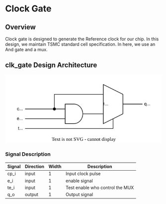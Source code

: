 # Clock Gate
## Overview
Clock gate is designed to generate the Reference clock for our chip. In this design, we maintain TSMC standard cell specification. In here, we use an And gate and a mux.
## clk_gate Design Architecture
<img src=../diagrams/clk_gate.svg>

### Signal Description

| Signal  |  Direction  | Width  | Description |
| --- | ----------- |----------- |----------- |
|cp_i     | input        | 1     |Input clock pulse|
|e_i |input| 1 |enable signal
|te_i |input |1 |Test enable who control the MUX 
|q_o |output |1 |Output signal|

